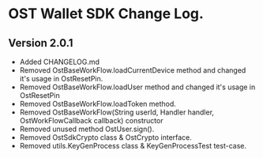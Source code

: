 # OST Wallet SDK Change Log.

## Version 2.0.1
* Added CHANGELOG.md
* Removed OstBaseWorkFlow.loadCurrentDevice method and changed it's usage in OstResetPin.
* Removed OstBaseWorkFlow.loadUser method and changed it's usage in OstResetPin
* Removed OstBaseWorkFlow.loadToken method.
* Removed OstBaseWorkFlow(String userId, Handler handler, OstWorkFlowCallback callback) constructor
* Removed unused method OstUser.sign(). 
* Removed OstSdkCrypto class & OstCrypto interface.
* Removed utils.KeyGenProcess class & KeyGenProcessTest test-case.

